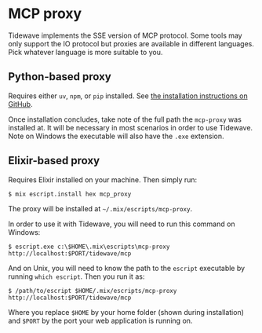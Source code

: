# MCP proxy

Tidewave implements the SSE version of MCP protocol. Some tools may only support the IO
protocol but proxies are available in different languages. Pick whatever language is more
suitable to you.

## Python-based proxy

Requires either `uv`, `npm`, or `pip` installed. See [the
installation instructions on GitHub](https://github.com/sparfenyuk/mcp-proxy#installation).

Once installation concludes, take note of the full path
the `mcp-proxy` was installed at. It will be necessary
in most scenarios in order to use Tidewave. Note on Windows
the executable will also have the `.exe` extension.

## Elixir-based proxy

Requires Elixir installed on your machine. Then simply run:

```bash
$ mix escript.install hex mcp_proxy
```

The proxy will be installed at `~/.mix/escripts/mcp-proxy`.

In order to use it with Tidewave, you will need to run this
command on Windows:

``` shell
$ escript.exe c:\$HOME\.mix\escripts\mcp-proxy http://localhost:$PORT/tidewave/mcp
```

And on Unix, you will need to know the path to the `escript`
executable by running `which escript`. Then you run it as:

``` shell
$ /path/to/escript $HOME/.mix/escripts/mcp-proxy http://localhost:$PORT/tidewave/mcp
```

Where you replace `$HOME` by your home folder (shown during installation)
and `$PORT` by the port your web application is running on.
